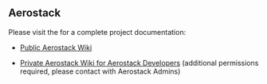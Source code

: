 ## Aerostack

Please visit the for a complete project documentation:

* [Public Aerostack Wiki](https://github.com/Vision4UAV/Aerostack/wiki)

* [Private Aerostack Wiki for Aerostack Developers](https://bitbucket.org/Vision4UAV/aerostack.git/wiki) (additional permissions required, please contact with Aerostack Admins)

